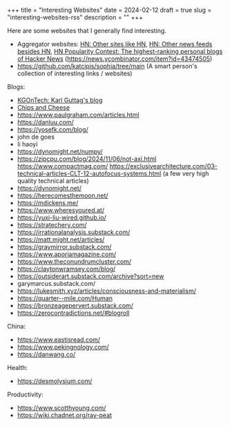 +++
title = "Interesting Websites"
date = 2024-02-12
draft = true
slug = "interesting-websites-rss"
description = ""
+++

Here are some websites that I generally find interesting.

- Aggregator websites: [HN: Other sites like HN](https://news.ycombinator.com/item?id=37611708), [HN: Other news feeds besides HN](https://news.ycombinator.com/item?id=36175315), [HN Popularity Contest: The highest-ranking personal blogs of Hacker News](https://refactoringenglish.com/tools/hn-popularity/?start=2024-01-01&end=2024-12-31&limit=100) (https://news.ycombinator.com/item?id=43474505)
- https://github.com/katcipis/sophia/tree/main (A smart person's collection of interesting links / websites)

Blogs:

- [KGOnTech: Karl Guttag's blog](https://kguttag.com/)
- [Chips and Cheese](https://chipsandcheese.com/)
- https://www.paulgraham.com/articles.html
- https://danluu.com/
- https://yosefk.com/blog/
- john de goes
- li haoyi
- https://dynomight.net/numpy/
- https://zipcpu.com/blog/2024/11/06/not-axi.html
https://www.compactmag.com/
https://exclusivearchitecture.com/03-technical-articles-CLT-12-autofocus-systems.html (a few very high quality technical articles)
- https://dynomight.net/
- https://herecomesthemoon.net/
- https://mdickens.me/
- https://www.wheresyoured.at/
- https://yuxi-liu-wired.github.io/
- https://stratechery.com/
- https://irrationalanalysis.substack.com/
- https://matt.might.net/articles/
- https://graymirror.substack.com/
- https://www.aporiamagazine.com/
- https://www.theconundrumcluster.com/
- https://claytonwramsey.com/blog/
- https://outsiderart.substack.com/archive?sort=new
- garymarcus.substack.com/
- https://lukesmith.xyz/articles/consciousness-and-materialism/
- https://quarter--mile.com/Human
- https://bronzeagepervert.substack.com/
- https://zerocontradictions.net/#blogroll

China:

- https://www.eastisread.com/
- https://www.pekingnology.com/
- https://danwang.co/

Health:

- https://desmolysium.com/

Productivity:

- https://www.scotthyoung.com/
- https://wiki.chadnet.org/ray-peat
